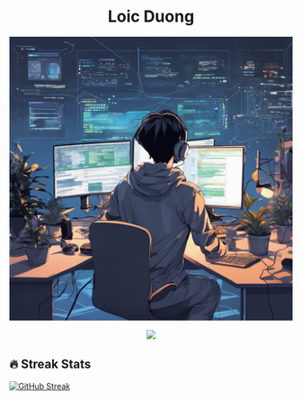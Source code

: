 <p align="center">
  <h1 align="center">Loic Duong</h1>
</p>

<img src="./img.png" />

<p align="center">
  <img src="https://readme-typing-svg.demolab.com?font=Fira+Code&pause=1000&width=435&lines=Web+Front-end+Developer&center=true&vCenter=true" />
</p>

## 🔥 Streak Stats
[![GitHub Streak](https://streak-stats.demolab.com?user=loicduong)](https://git.io/streak-stats)
